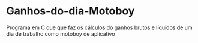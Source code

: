 # Ganhos-do-dia-Motoboy
Programa em C que que faz os cálculos do ganhos brutos e líquidos de um dia de trabalho como motoboy de aplicativo
